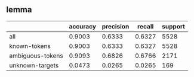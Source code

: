 
## lemma

|                  | accuracy | precision | recall | support |
|------------------|----------|-----------|--------|---------|
| all              | 0.9003   | 0.6333    | 0.6327 | 5528    |
| known-tokens     | 0.9003   | 0.6333    | 0.6327 | 5528    |
| ambiguous-tokens | 0.9093   | 0.6826    | 0.6766 | 2171    |
| unknown-targets  | 0.0473   | 0.0265    | 0.0265 | 169     |

